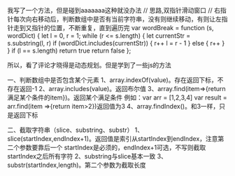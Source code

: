 我写了一个方法，但是碰到aaaaaaa这种就没办法
// 思路,双指针滑动窗口
// 右指针每次向右移动后，判断数组中是否有当前字符串，没有则继续移动，有则让左指针走到又指针的位置，不断重复，直到遍历完
       var wordBreak = function (s, wordDict) {
            let l = 0, r = 1;
            while (r <= s.length) {
                let currentStr = s.substring(l, r)
                if (wordDict.includes(currentStr)) {
                    r++
                    l = r - 1
                } else {
                    r++
                }
            }
            if (l == s.length) return true
            return false
        };

所以，看了评论才晓得是动态规划。但是学到了一些js的方法

一、判断数组中是否包含某个元素
1、array.indexOf(value)。存在返回下标，不存在返回-1
2、array.includes(value)。返回布尔值
3、array.find(item=>{return 满足某个条件的item})。返回某个满足条件
  例如：var arr = [1,2,3,4]
  var result = arr.find(item =>{return item>2})返回值为3
4、array.findIndex()。和3一样，只是返回下标

二、截取字符串（slice、substring、substr）
1、slice(startIndex,endIndex+1)。返回值是索引从startIndex到endIndex，注意第二个参数要靠后一个
startIndex是必须的，endIndex+1可选，不写则截取startIndex之后所有字符
2、substring与slice基本一致
3、substr(startIndex,length)。第二个参数为截取长度